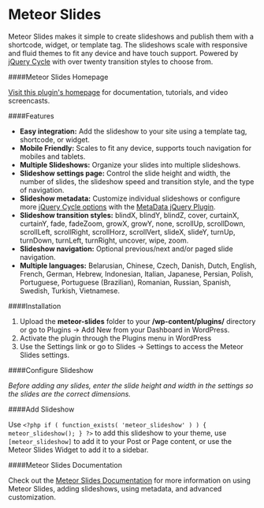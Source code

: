 Meteor Slides
==========================

Meteor Slides makes it simple to create slideshows and publish them with a shortcode, widget, or template tag. The slideshows scale with responsive and fluid themes to fit any device and have touch support. Powered by [jQuery Cycle](http://jquery.malsup.com/cycle/) with over twenty transition styles to choose from.

####Meteor Slides Homepage

[Visit this plugin's homepage](http://www.jleuze.com/plugins/meteor-slides/) for documentation, tutorials, and video screencasts.

####Features

* **Easy integration:** Add the slideshow to your site using a template tag, shortcode, or widget.
* **Mobile Friendly:** Scales to fit any device, supports touch navigation for mobiles and tablets.
* **Multiple Slideshows:** Organize your slides into multiple slideshows.
* **Slideshow settings page:** Control the slide height and width, the number of slides, the slideshow speed and transition style, and the type of navigation.
* **Slideshow metadata:** Customize individual slideshows or configure more [jQuery Cycle options](http://jquery.malsup.com/cycle/options.html) with the [MetaData jQuery Plugin](http://plugins.jquery.com/project/metadata).
* **Slideshow transition styles:** blindX, blindY, blindZ, cover, curtainX, curtainY, fade, fadeZoom, growX, growY, none, scrollUp, scrollDown, scrollLeft, scrollRight, scrollHorz, scrollVert, slideX, slideY, turnUp, turnDown, turnLeft, turnRight, uncover, wipe, zoom.
* **Slideshow navigation:** Optional previous/next and/or paged slide navigation.
* **Multiple languages:** Belarusian, Chinese, Czech, Danish, Dutch, English, French, German, Hebrew, Indonesian, Italian, Japanese, Persian, Polish, Portuguese, Portuguese (Brazilian), Romanian, Russian, Spanish, Swedish, Turkish, Vietnamese.

####Installation

1. Upload the **meteor-slides** folder to your **/wp-content/plugins/** directory or go to Plugins -> Add New from your Dashboard in WordPress.
2. Activate the plugin through the Plugins menu in WordPress
3. Use the Settings link or go to Slides -> Settings to access the Meteor Slides settings.

####Configure Slideshow

_Before adding any slides, enter the slide height and width in the settings so the slides are the correct dimensions._

####Add Slideshow

Use ```<?php if ( function_exists( 'meteor_slideshow' ) ) { meteor_slideshow(); } ?>``` to add this slideshow to your theme, use ```[meteor_slideshow]``` to add it to your Post or Page content, or use the Meteor Slides Widget to add it to a sidebar.

####Meteor Slides Documentation

Check out the [Meteor Slides Documentation](http://www.jleuze.com/plugins/meteor-slides/installation/) for more information on using Meteor Slides, adding slideshows, using metadata, and advanced customization.